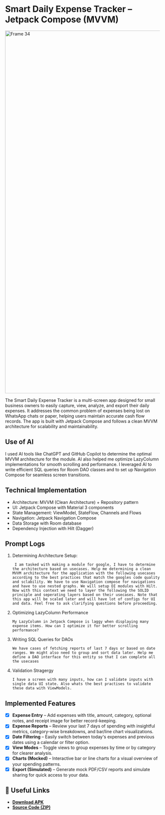 # Smart Daily Expense Tracker – Jetpack Compose (MVVM)

<img width="1842" height="1177" alt="Frame 34" src="https://github.com/user-attachments/assets/c49ac130-c319-4f7a-8173-05ba21d210a4" />


The Smart Daily Expense Tracker is a multi-screen app designed for small business owners to easily capture, view, analyze, and export their daily expenses. It addresses the common problem of expenses being lost on WhatsApp chats or paper, helping users maintain accurate cash flow records.
The app is built with Jetpack Compose and follows a clean MVVM architecture for scalability and maintainability.

## Use of AI
I used AI tools like ChatGPT and GitHub Copilot to determine the optimal MVVM architecture for the module. AI also helped me optimize LazyColumn implementations for smooth scrolling and performance. I leveraged AI to write efficient SQL queries for Room DAO classes and to set up Navigation Compose for seamless screen transitions.


## Technical Implementation

- Architecture: MVVM (Clean Architecture) + Repository pattern
- UI: Jetpack Compose with Material 3 components
- State Management: ViewModel, StateFlow, Channels and Flows
- Navigation: Jetpack Navigation Compose
- Data Storage with Room database
- Dependency Injection with Hilt (Dagger)

## Prompt Logs
1. Determining Architecture Setup:
   ```
    I am tasked with making a module for google, I have to determine the architecture based on usecases. Help me determining a clean MVVM architecture for the application with the following usecases according to the best practices that match the googles code quality and sclability. We have to use Navigation compose for navigations and have to use nested graphs. We will setup DI modules with Hilt. Now with this context we need to layer the following the SOLID principle and seperating layers based on their usecases. Note that this app will be scaled later and will have lot of configs for UI and data. Feel free to ask clarifying questions before proceeding.

2. Optimizing LazyColumn Performance
   ```
   My LazyColumn in Jetpack Compose is laggy when displaying many expense items. How can I optimize it for better scrolling performance?

3. Writing SQL Queries for DAOs
   ```
   We have cases of fetching reports of last 7 days or based on date ranges. We might also need to group and sort data later. Help me define a DAO interface for this entity so that I can complete all the usecases

4. Validation Stragergy
   ```
   I have a screen with many inputs, how can I validate inputs with single data UI state. Also whats the best practises to validate these data with ViewModels.
   
##  Implemented Features

- [x] **Expense Entry** – Add expenses with title, amount, category, optional notes, and receipt image for better record-keeping.
- [x] **Expense Reports** – Review your last 7 days of spending with insightful metrics, category-wise breakdowns, and bar/line chart visualizations.
- [x] **Date Filtering** – Easily switch between today's expenses and previous dates using a calendar or filter option.
- [x] **View Modes** – Toggle views to group expenses by time or by category for clearer analysis.
- [x] **Charts (Mocked)** – Interactive bar or line charts for a visual overview of your spending patterns.
- [x] **Export (Simulated)** – Generate mock PDF/CSV reports and simulate sharing for quick access to your data.

## 📎 Useful Links

- [**Download APK**](https://github.com/adityasimant/ExpenseTrackerApp/releases/download/v1/ExpenseTracker.apk)
- [**Source Code (ZIP)**](https://github.com/adityasimant/ExpenseTrackerApp/archive/refs/tags/v1.zip)








